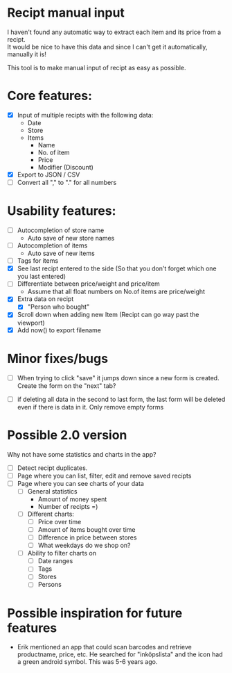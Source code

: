 # Recipt manual input

I haven't found any automatic way to extract each item and its price from a recipt.  
It would be nice to have this data and since I can't get it automatically, manually it is!  

This tool is to make manual input of recipt as easy as possible.

# Core features:
 - [x] Input of multiple recipts with the following data:
   - Date
   - Store
   - Items
   	 - Name
   	 - No. of item
   	 - Price
   	 - Modifier (Discount) 
 - [x] Export to JSON / CSV
 - [ ] Convert all "," to "." for all numbers

# Usability features:
 - [ ] Autocompletion of store name
   - Auto save of new store names
 - [ ] Autocompletion of items
   - Auto save of new items
 - [ ] Tags for items
 - [x] See last recipt entered to the side (So that you don't forget which one you last entered)
 - [ ] Differentiate between price/weight and price/item
    - Assume that all float numbers on No.of items are price/weight
 - [x] Extra data on recipt
   - [x] "Person who bought"
 - [X] Scroll down when adding new Item (Recipt can go way past the viewport)
 - [X] Add now() to export filename

# Minor fixes/bugs
 - [ ] When trying to click "save" it jumps down since a new form is created. Create the form on the "next" tab?
 - [ ] if deleting all data in the second to last form, the last form will be deleted even if there is data in it. Only remove empty forms



# Possible 2.0 version
Why not have some statistics and charts in the app?
 - [ ] Detect recipt duplicates.
 - [ ] Page where you can list, filter, edit and remove saved recipts
 - [ ] Page where you can see charts of your data
   - [ ] General statistics
     - Amount of money spent
     - Number of recipts =)
   - [ ] Different charts:
     - [ ] Price over time
     - [ ] Amount of items bought over time
     - [ ] Difference in price between stores
     - [ ] What weekdays do we shop on?
   - [ ] Ability to filter charts on
     - [ ] Date ranges
     - [ ] Tags
     - [ ] Stores
     - [ ] Persons

# Possible inspiration for future features
 - Erik mentioned an app that could scan barcodes and retrieve productname, price, etc. He searched for "inköpslista" and the icon had a green android symbol. This was 5-6 years ago.